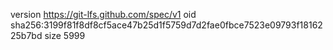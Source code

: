 version https://git-lfs.github.com/spec/v1
oid sha256:3199f81f8df8cf5ace47b25d1f5759d7d2fae0fbce7523e09793f1816225b7bd
size 5999
